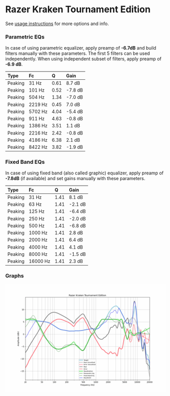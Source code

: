 # Razer Kraken Tournament Edition
See [usage instructions](https://github.com/jaakkopasanen/AutoEq#usage) for more options and info.

### Parametric EQs
In case of using parametric equalizer, apply preamp of **-6.7dB** and build filters manually
with these parameters. The first 5 filters can be used independently.
When using independent subset of filters, apply preamp of **-6.9 dB**.

| Type    | Fc      |    Q | Gain    |
|:--------|:--------|:-----|:--------|
| Peaking | 31 Hz   | 0.61 | 8.7 dB  |
| Peaking | 101 Hz  | 0.52 | -7.8 dB |
| Peaking | 504 Hz  | 1.34 | -7.0 dB |
| Peaking | 2219 Hz | 0.45 | 7.0 dB  |
| Peaking | 5702 Hz | 4.04 | -5.4 dB |
| Peaking | 911 Hz  | 4.63 | -0.8 dB |
| Peaking | 1386 Hz | 3.51 | 1.1 dB  |
| Peaking | 2216 Hz | 2.42 | -0.8 dB |
| Peaking | 4186 Hz | 6.38 | 2.1 dB  |
| Peaking | 8422 Hz | 3.82 | -1.9 dB |

### Fixed Band EQs
In case of using fixed band (also called graphic) equalizer, apply preamp of **-7.8dB**
(if available) and set gains manually with these parameters.

| Type    | Fc       |    Q | Gain    |
|:--------|:---------|:-----|:--------|
| Peaking | 31 Hz    | 1.41 | 8.1 dB  |
| Peaking | 63 Hz    | 1.41 | -2.1 dB |
| Peaking | 125 Hz   | 1.41 | -6.4 dB |
| Peaking | 250 Hz   | 1.41 | -2.0 dB |
| Peaking | 500 Hz   | 1.41 | -6.8 dB |
| Peaking | 1000 Hz  | 1.41 | 2.8 dB  |
| Peaking | 2000 Hz  | 1.41 | 6.4 dB  |
| Peaking | 4000 Hz  | 1.41 | 4.1 dB  |
| Peaking | 8000 Hz  | 1.41 | -1.5 dB |
| Peaking | 16000 Hz | 1.41 | 2.3 dB  |

### Graphs
![](./Razer%20Kraken%20Tournament%20Edition.png)